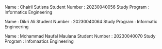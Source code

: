 Name : Chairil Sutisna
Student Number : 20230040056
Study Program : Informatics Engineering

Name : Dikri Ali
Student Number : 20230040064
Study Program : Informatic Engineering

Name : Mohammad Naufal Maulana
Student Number : 20230040070
Study Program : Infomaatics Engineering
